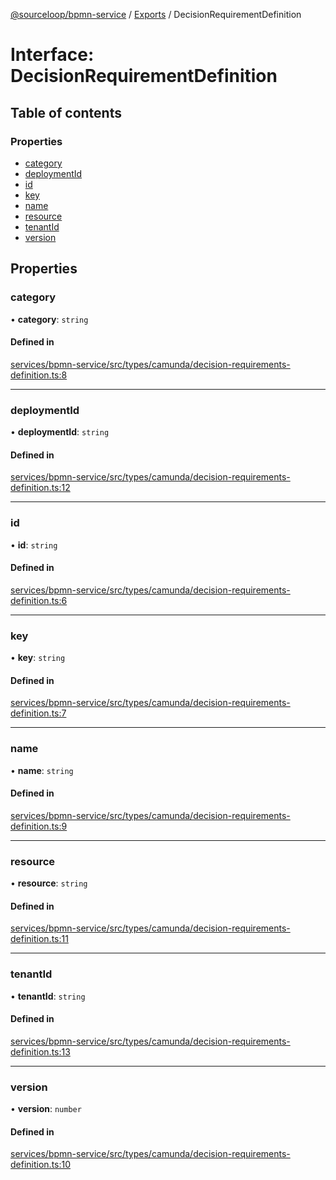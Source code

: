 [@sourceloop/bpmn-service](../README.md) / [Exports](../modules.md) / DecisionRequirementDefinition

# Interface: DecisionRequirementDefinition

## Table of contents

### Properties

- [category](DecisionRequirementDefinition.md#category)
- [deploymentId](DecisionRequirementDefinition.md#deploymentid)
- [id](DecisionRequirementDefinition.md#id)
- [key](DecisionRequirementDefinition.md#key)
- [name](DecisionRequirementDefinition.md#name)
- [resource](DecisionRequirementDefinition.md#resource)
- [tenantId](DecisionRequirementDefinition.md#tenantid)
- [version](DecisionRequirementDefinition.md#version)

## Properties

### category

• **category**: `string`

#### Defined in

[services/bpmn-service/src/types/camunda/decision-requirements-definition.ts:8](https://github.com/codeweb05/repo1/blob/a4cf318/services/bpmn-service/src/types/camunda/decision-requirements-definition.ts#L8)

___

### deploymentId

• **deploymentId**: `string`

#### Defined in

[services/bpmn-service/src/types/camunda/decision-requirements-definition.ts:12](https://github.com/codeweb05/repo1/blob/a4cf318/services/bpmn-service/src/types/camunda/decision-requirements-definition.ts#L12)

___

### id

• **id**: `string`

#### Defined in

[services/bpmn-service/src/types/camunda/decision-requirements-definition.ts:6](https://github.com/codeweb05/repo1/blob/a4cf318/services/bpmn-service/src/types/camunda/decision-requirements-definition.ts#L6)

___

### key

• **key**: `string`

#### Defined in

[services/bpmn-service/src/types/camunda/decision-requirements-definition.ts:7](https://github.com/codeweb05/repo1/blob/a4cf318/services/bpmn-service/src/types/camunda/decision-requirements-definition.ts#L7)

___

### name

• **name**: `string`

#### Defined in

[services/bpmn-service/src/types/camunda/decision-requirements-definition.ts:9](https://github.com/codeweb05/repo1/blob/a4cf318/services/bpmn-service/src/types/camunda/decision-requirements-definition.ts#L9)

___

### resource

• **resource**: `string`

#### Defined in

[services/bpmn-service/src/types/camunda/decision-requirements-definition.ts:11](https://github.com/codeweb05/repo1/blob/a4cf318/services/bpmn-service/src/types/camunda/decision-requirements-definition.ts#L11)

___

### tenantId

• **tenantId**: `string`

#### Defined in

[services/bpmn-service/src/types/camunda/decision-requirements-definition.ts:13](https://github.com/codeweb05/repo1/blob/a4cf318/services/bpmn-service/src/types/camunda/decision-requirements-definition.ts#L13)

___

### version

• **version**: `number`

#### Defined in

[services/bpmn-service/src/types/camunda/decision-requirements-definition.ts:10](https://github.com/codeweb05/repo1/blob/a4cf318/services/bpmn-service/src/types/camunda/decision-requirements-definition.ts#L10)
